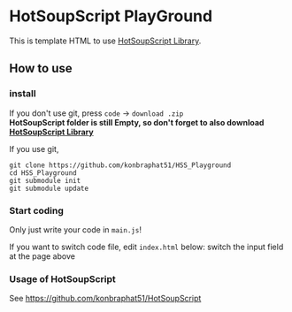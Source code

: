 # HotSoupScript PlayGround
This is template HTML to use [HotSoupScript Library](https://github.com/konbraphat51/HotSoupScript).

## How to use

### install
If you don't use git, press `code` -> `download .zip`  
**HotSoupScript folder is still Empty, so don't forget to also download [HotSoupScript Library](https://github.com/konbraphat51/HotSoupScript)** 
  
If you use git,
```
git clone https://github.com/konbraphat51/HSS_Playground
cd HSS_Playground
git submodule init
git submodule update
```

### Start coding
Only just write your code in `main.js`!  
    
If you want to switch code file, edit `index.html` below:  switch the input field at the page above

### Usage of HotSoupScript
See https://github.com/konbraphat51/HotSoupScript
